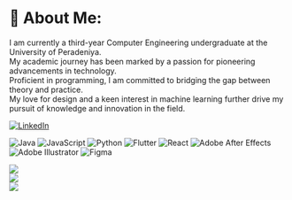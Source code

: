 # 💫 About Me:
I am currently a third-year Computer Engineering undergraduate at the University of Peradeniya.<br>My academic journey has been marked by a passion for pioneering advancements in technology.<br>Proficient in programming, I am committed to bridging the gap between theory and practice.<br>My love for design and a keen interest in machine learning further drive my pursuit of knowledge and innovation in the field.



[![LinkedIn](https://img.shields.io/badge/LinkedIn-%230077B5.svg?logo=linkedin&logoColor=white)](https://linkedin.com/in/kaumini-adikari-b345b6204) 


![Java](https://img.shields.io/badge/java-%23ED8B00.svg?style=flat-square&logo=openjdk&logoColor=white) ![JavaScript](https://img.shields.io/badge/javascript-%23323330.svg?style=flat-square&logo=javascript&logoColor=%23F7DF1E) ![Python](https://img.shields.io/badge/python-3670A0?style=flat-square&logo=python&logoColor=ffdd54) ![Flutter](https://img.shields.io/badge/Flutter-%2302569B.svg?style=flat-square&logo=Flutter&logoColor=white) ![React](https://img.shields.io/badge/react-%2320232a.svg?style=flat-square&logo=react&logoColor=%2361DAFB) ![Adobe After Effects](https://img.shields.io/badge/Adobe%20After%20Effects-9999FF.svg?style=flat-square&logo=Adobe%20After%20Effects&logoColor=white) ![Adobe Illustrator](https://img.shields.io/badge/adobe%20illustrator-%23FF9A00.svg?style=flat-square&logo=adobe%20illustrator&logoColor=white) ![Figma](https://img.shields.io/badge/figma-%23F24E1E.svg?style=flat-square&logo=figma&logoColor=white)

![](https://github-readme-stats.vercel.app/api?username=19Kaumini&theme=tokyonight&hide_border=true&include_all_commits=true&count_private=true)<br/>
![](https://github-readme-streak-stats.herokuapp.com/?user=19Kaumini&theme=tokyonight&hide_border=true)<br/>
![](https://github-readme-stats.vercel.app/api/top-langs/?username=19Kaumini&theme=tokyonight&hide_border=true&include_all_commits=true&count_private=true&layout=compact)

<!-- Proudly created with GPRM ( https://gprm.itsvg.in ) -->
